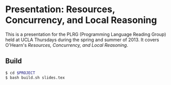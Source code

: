 # Presentation: Resources, Concurrency, and Local Reasoning

This is a presentation for the PLRG (Programming Language Reading Group) held at UCLA Thursdays during the spring and summer of 2013. It covers O'Hearn's *Resources, Concurrency, and Local Reasoning*.

## Build

```bash
$ cd $PROJECT
$ bash build.sh slides.tex
```
